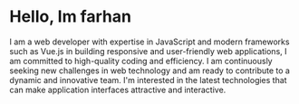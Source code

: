 <h1>Hello, Im farhan</h1>
<p>I am a web developer with expertise in JavaScript and modern frameworks such as Vue.js in building responsive and user-friendly web applications, 
  I am committed to high-quality coding and efficiency. I am continuously seeking new challenges in web technology and am ready to contribute to a dynamic 
  and innovative team. I'm interested in the latest technologies that can make application interfaces attractive and interactive.</p>
